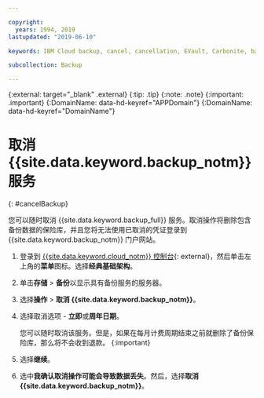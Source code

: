 ```yaml
---

copyright:
  years: 1994, 2019
lastupdated: "2019-06-10"

keywords: IBM Cloud backup, cancel, cancellation, EVault, Carbonite, backup

subcollection: Backup

---
```

{:external: target="_blank" .external}
{:tip: .tip}
{:note: .note}
{:important: .important}
{:DomainName: data-hd-keyref="APPDomain"}
{:DomainName: data-hd-keyref="DomainName"}

# 取消 {{site.data.keyword.backup_notm}} 服务
{: #cancelBackup}

您可以随时取消 {{site.data.keyword.backup_full}} 服务。取消操作将删除包含备份数据的保险库，并且您将无法使用已取消的凭证登录到 {{site.data.keyword.backup_notm}} 门户网站。

1. 登录到 [{{site.data.keyword.cloud_notm}} 控制台](https://{DomainName}){: external}，然后单击左上角的**菜单**图标。选择**经典基础架构**。
2. 单击**存储** > **备份**以显示具有备份服务的服务器。
3. 选择**操作** > **取消 {{site.data.keyword.backup_notm}}**。
4. 选择取消选项 - **立即**或**周年日期**。

   您可以随时取消该服务。但是，如果在每月计费周期结束之前就删除了备份保险库，那么将不会收到退款。
   {:important}
5. 选择**继续**。
6. 选中**我确认取消操作可能会导致数据丢失**。然后，选择**取消 {{site.data.keyword.backup_notm}}**。
